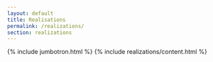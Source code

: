 ```yaml
---
layout: default
title: Realisations
permalink: /realizations/
section: realizations
---
```


{% include jumbotron.html %}
{% include realizations/content.html %}